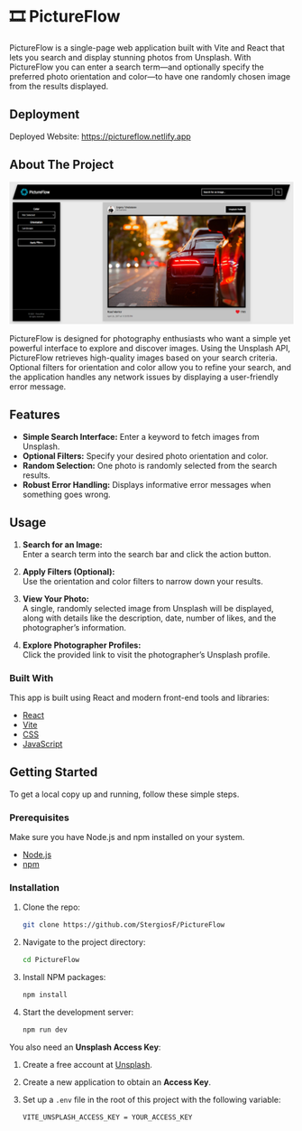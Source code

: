 # 🎞️ PictureFlow

PictureFlow is a single-page web application built with Vite and React that lets you search and display stunning photos from Unsplash. With PictureFlow you can enter a search term—and optionally specify the preferred photo orientation and color—to have one randomly chosen image from the results displayed.

## Deployment

Deployed Website: https://pictureflow.netlify.app

## About The Project

[![Results Page Preview](public/app_preview.png)](https://pictureflow.netlify.app)

PictureFlow is designed for photography enthusiasts who want a simple yet powerful interface to explore and discover images. Using the Unsplash API, PictureFlow retrieves high-quality images based on your search criteria. Optional filters for orientation and color allow you to refine your search, and the application handles any network issues by displaying a user-friendly error message.

## Features

- **Simple Search Interface:** Enter a keyword to fetch images from Unsplash.
- **Optional Filters:** Specify your desired photo orientation and color.
- **Random Selection:** One photo is randomly selected from the search results.
- **Robust Error Handling:** Displays informative error messages when something goes wrong.

## Usage

1. **Search for an Image:**  
   Enter a search term into the search bar and click the action button.

2. **Apply Filters (Optional):**  
   Use the orientation and color filters to narrow down your results.

3. **View Your Photo:**  
   A single, randomly selected image from Unsplash will be displayed, along with details like the description, date, number of likes, and the photographer’s information.

4. **Explore Photographer Profiles:**  
   Click the provided link to visit the photographer’s Unsplash profile.

### Built With

This app is built using React and modern front-end tools and libraries:

- [React](https://reactjs.org/)
- [Vite](https://vitejs.dev/)
- [CSS](https://developer.mozilla.org/en-US/docs/Web/CSS)
- [JavaScript](https://developer.mozilla.org/en-US/docs/Web/JavaScript)

## Getting Started

To get a local copy up and running, follow these simple steps.

### Prerequisites

Make sure you have Node.js and npm installed on your system.

- [Node.js](https://nodejs.org/)
- [npm](https://www.npmjs.com/)

### Installation

1. Clone the repo:

   ```bash
   git clone https://github.com/StergiosF/PictureFlow
   ```

2. Navigate to the project directory:

   ```bash
   cd PictureFlow
   ```

3. Install NPM packages:

   ```bash
   npm install
   ```

4. Start the development server:

   ```bash
   npm run dev
   ```

You also need an **Unsplash Access Key**:
1. Create a free account at [Unsplash](https://unsplash.com/join).
2. Create a new application to obtain an **Access Key**.
3. Set up a `.env` file in the root of this project with the following variable:

   ```bash
   VITE_UNSPLASH_ACCESS_KEY = YOUR_ACCESS_KEY
